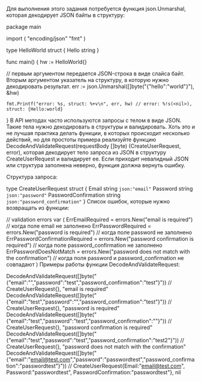 Для выполнения этого задания потребуется функция json.Unmarshal, которая декодирует JSON байты в структуру:

package main
 
import (
    "encoding/json"
    "fmt"
)
 
type HelloWorld struct {
    Hello string
}
 
func main() {
    hw := HelloWorld{}
 
  // первым аргументом передается JSON-строка в виде слайса байт. Вторым аргументом указатель на структуру, в которую нужно декодировать результат.
    err := json.Unmarshal([]byte("{\"hello\":\"world\"}"), &hw)
 
    fmt.Printf("error: %s, struct: %+v\n", err, hw) // error: %!s(<nil>), struct: {Hello:world}
}
В API методах часто используются запросы с телом в виде JSON. Такие тела нужно декодировать в структуры и валидировать. Хоть это и не лучшая практика делать функции, в которых происходит несколько действий, но для простоты примера реализуйте функцию DecodeAndValidateRequest(requestBody []byte) (CreateUserRequest, error), которая декодирует тело запроса из JSON в структуру CreateUserRequest и валидирует ее. Если приходит невалидный JSON или структура заполнена неверно, функция должна вернуть ошибку.

Структура запроса:

type CreateUserRequest struct {
    Email                string `json:"email"`
    Password             string `json:"password"`
    PasswordConfirmation string `json:"password_confirmation"`
}
Список ошибок, которые нужно возвращать из функции:

// validation errors
var (
    ErrEmailRequired                = errors.New("email is required") // когда поле email не заполнено
    ErrPasswordRequired             = errors.New("password is required") // когда поле password не заполнено
    ErrPasswordConfirmationRequired = errors.New("password confirmation is required") // когда поле password_confirmation не заполнено
    ErrPasswordDoesNotMatch         = errors.New("password does not match with the confirmation") // когда поля password и password_confirmation не совпадают
)
Примеры работы функции DecodeAndValidateRequest:

DecodeAndValidateRequest([]byte("{\"email\":\"\",\"password\":\"test\",\"password_confirmation\":\"test\"}")) // CreateUserRequest{}, "email is required"
DecodeAndValidateRequest([]byte("{\"email\":\"test\",\"password\":\"\",\"password_confirmation\":\"test\"}")) // CreateUserRequest{}, "password is required"
DecodeAndValidateRequest([]byte("{\"email\":\"test\",\"password\":\"test\",\"password_confirmation\":\"\"}")) // CreateUserRequest{}, "password confirmation is required"
DecodeAndValidateRequest([]byte("{\"email\":\"test\",\"password\":\"test\",\"password_confirmation\":\"test2\"}")) // CreateUserRequest{}, "password does not match with the confirmation"
DecodeAndValidateRequest([]byte("{\"email\":\"email@test.com\",\"password\":\"passwordtest\",\"password_confirmation\":\"passwordtest\"}")) // CreateUserRequest{Email:"email@test.com", Password:"passwordtest", PasswordConfirmation:"passwordtest"}, nil

